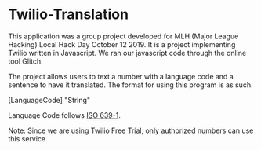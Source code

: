 # Twilio-Translation
This application was a group project developed for MLH (Major League Hacking) Local Hack Day October 12 2019. It is a project implementing Twilio written in Javascript. We ran our javascript code through the online tool Glitch.

The project allows users to text a number with a language code and a sentence to have it translated. The format for using this program is as such.

[LanguageCode] "String"
  
Language Code follows [ISO 639-1](https://en.wikipedia.org/wiki/List_of_ISO_639-1_codes).

Note: Since we are using Twilio Free Trial, only authorized numbers can use this service
